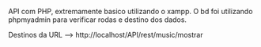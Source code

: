 API com PHP, extremamente basico utilizando o xampp. O bd foi utilizando phpmyadmin para verificar rodas e destino dos dados.



Destinos da URL --> http://localhost/API/rest/music/mostrar

